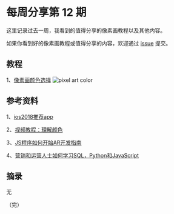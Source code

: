 # 每周分享第 12 期

这里记录过去一周，我看到的值得分享的像素画教程以及其他内容。

如果你看到好的像素画教程或值得分享的内容，欢迎通过 [issue](https://github.com/pixel32/Weekly_PixelartTutorials/issues) 提交。

## 教程
1、[像素画颜色选择](http://pixeljoint.com/forum/forum_posts.asp?TID=10695)
![pixel art color][1]

## 参考资料
1、[ios2018推荐app](https://www.macstories.net/stories/my-must-have-ios-apps-2018-edition/)

2、[视频教程：理解颜色](https://www.youtube.com/watch?v=Qj1FK8n7WgY)

3、[JS程序如何开始AR开发指南](https://medium.freecodecamp.org/an-intro-to-augmented-reality-for-the-javascript-developer-with-an-example-71875ab184ee)

4、[营销和运营人士如何学习SQL，Python和JavaScript](https://medium.freecodecamp.org/the-savvy-digital-marketers-guide-to-productivity-in-2019-how-to-learn-sql-python-and-ec5669a9deeb)

## 摘录
无

（完）

  [1]: http://i.imgur.com/qFzcLUt.png